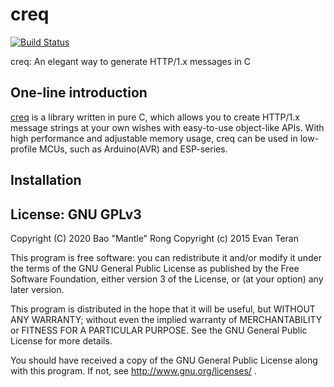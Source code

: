 # creq

[![Build Status](https://travis-ci.com/CSharperMantle/creq.svg?branch=master)](https://travis-ci.com/CSharperMantle/creq)

creq: An elegant way to generate HTTP/1.x messages in C

## One-line introduction

[creq](https://github.com/CSharperMantle/creq) is a library written in pure C, which allows you to create HTTP/1.x message strings at your own wishes with easy-to-use object-like APIs. With high performance and adjustable memory usage, creq can be used in low-profile MCUs, such as Arduino(AVR) and ESP-series.

## Installation



## License: GNU GPLv3

Copyright (C) 2020 Bao "Mantle" Rong 
Copyright (c) 2015 Evan Teran

This program is free software: you can redistribute it and/or modify
it under the terms of the GNU General Public License as published by
the Free Software Foundation, either version 3 of the License, or
(at your option) any later version.

This program is distributed in the hope that it will be useful,
but WITHOUT ANY WARRANTY; without even the implied warranty of
MERCHANTABILITY or FITNESS FOR A PARTICULAR PURPOSE.  See the
GNU General Public License for more details.

You should have received a copy of the GNU General Public License
along with this program.  If not, see http://www.gnu.org/licenses/ .
